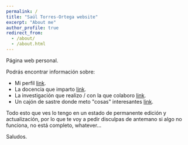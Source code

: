 ```yaml
---
permalink: /
title: "Saúl Torres-Ortega website"
excerpt: "About me"
author_profile: true
redirect_from: 
  - /about/
  - /about.html
---
```


Página web personal.

Podrás encontrar información sobre:  
* Mi perfil [link](https://saul-torres.github.io/cv/).  
* La docencia que imparto [link](https://saul-torres.github.io/teaching/).  
* La investigación que realizo / con la que colaboro [link](https://saul-torres.github.io/publications/).  
* Un cajón de sastre donde meto "cosas" interesantes [link](https://saul-torres.github.io/year-archive/).

Todo esto que ves lo tengo en un estado de permanente edición y actualización, por lo que te voy a pedir disculpas de antemano si algo no funciona, no está completo, whatever...

Saludos.
